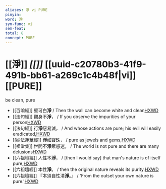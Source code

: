 ```yaml
---
aliases: 淨 vi PURE
pinyin: 
word: 淨
syn-func: vi
sem-feat: 
total: 8
concept: PURE 
---
```

# [[淨]] *[[]]*  [[uuid-c20780b3-41f9-491b-bb61-a269c1c4b48f|vi]] [[PURE]]
be clean, pure
 - [[百喻經]] 壁可白**淨** / Then the wall can become white and clean[HXWD](https://hxwd.org/textview.html?location=KR6b0066_T_002-0549a.10)
 - [[法句經]] 觀身不**淨**， / If you observe the impurities of your person[HXWD](https://hxwd.org/textview.html?location=KR6b0067_T_001-0562a.58)
 - [[法句經]] 行**淨**惡易滅， / And whose actions are pure; his evil will easily eradicated,[HXWD](https://hxwd.org/textview.html?location=KR6b0067_T_001-0562b.71)
 - [[妙法蓮華經]] **淨**如寶珠， / pure as jewels and gems,[HXWD](https://hxwd.org/textview.html?location=KR6d0001_T_001-0003b.10)
 - [[祖堂集]] 世間不**淨**眾惑迷， / The world is not pure and there are many delusions[HXWD](https://hxwd.org/textview.html?location=KR6q0002_Yan_001-1019a.28)
 - [[六祖壇經]] 人性本**淨**， / [then I would say] that man's nature is of itself pure,[HXWD](https://hxwd.org/textview.html?location=KR6q0082_T_001-0338c.90)
 - [[六祖壇經]] 本性**淨**。 / then the original nature reveals its purity.[HXWD](https://hxwd.org/textview.html?location=KR6q0082_T_001-0338c.94)
 - [[六祖壇經]] 『本須自性清**淨**。』 / 'From the outset your own nature is pure.'[HXWD](https://hxwd.org/textview.html?location=KR6q0082_T_001-0339a.33)